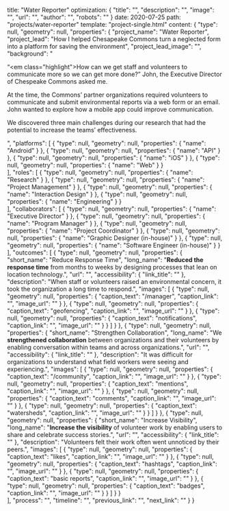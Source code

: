 title: "Water Reporter"
optimization: {
    "title": "",
    "description": "",
    "image": "",
    "url": "",
    "author": "",
    "robots": ""
}
date: 2020-07-25
path: "projects/water-reporter"
template: "project-single.html"
content: {
    "type": null,
    "geometry": null,
    "properties": {
        "project_name": "Water Reporter",
        "project_lead": "How I helped Chesapeake Commons turn a neglected form into a platform for saving the environment",
        "project_lead_image": "",
        "background": "<p>&ldquo;<em class=\"highlight\">How can we get staff and volunteers to communicate more so we can get more done?&rdquo;</em> John, the Executive Director of Chespeake Commons asked me.</p><p>At the time, the Commons&rsquo; partner organizations required volunteers to communicate and submit environmental reports via a web form or an email. John wanted to explore how a mobile app could improve communication.</p><p>We discovered three main challenges during our research that had the potential to increase the teams&rsquo; effectiveness.</p>",
        "platforms": [
            {
                "type": null,
                "geometry": null,
                "properties": {
                    "name": "Android"
                }
            },
            {
                "type": null,
                "geometry": null,
                "properties": {
                    "name": "API"
                }
            },
            {
                "type": null,
                "geometry": null,
                "properties": {
                    "name": "iOS"
                }
            },
            {
                "type": null,
                "geometry": null,
                "properties": {
                    "name": "Web"
                }
            }            
        ],
        "roles": [
            {
                "type": null,
                "geometry": null,
                "properties": {
                    "name": "Research"
                }
            },
            {
                "type": null,
                "geometry": null,
                "properties": {
                    "name": "Project Management"
                }
            },
            {
                "type": null,
                "geometry": null,
                "properties": {
                    "name": "Interaction Design"
                }
            },
            {
                "type": null,
                "geometry": null,
                "properties": {
                    "name": "Engineering"
                }
            }          
        ],
        "collaborators": [
            {
                "type": null,
                "geometry": null,
                "properties": {
                    "name": "Executive Director"
                }
            },
            {
                "type": null,
                "geometry": null,
                "properties": {
                    "name": "Program Manager"
                }
            },
            {
                "type": null,
                "geometry": null,
                "properties": {
                    "name": "Project Coordinator"
                }
            },
            {
                "type": null,
                "geometry": null,
                "properties": {
                    "name": "Graphic Designer (in-house)"
                }
            },
            {
                "type": null,
                "geometry": null,
                "properties": {
                    "name": "Software Engineer (in-house)"
                }
            }          
        ],
        "outcomes": [
            {
                "type": null,
                "geometry": null,
                "properties": {
                    "short_name": "Reduce Response Time",
                    "long_name": "<strong>Reduced the response time</strong> from months to weeks by designing processes that lean on location technology.",
                    "url": "",
                    "accessibility": {
                        "link_title": ""
                    },
                    "description": "When staff or volunteers raised an environmental concern, it took the organization a long time to respond.",
                    "images": [
                        {
                            "type": null,
                            "geometry": null,
                            "properties": {
                                "caption_text": "/manager",
                                "caption_link": "",
                                "image_url": ""
                            }
                        },
                        {
                            "type": null,
                            "geometry": null,
                            "properties": {
                                "caption_text": "geofencing",
                                "caption_link": "",
                                "image_url": ""
                            }
                        },
                        {
                            "type": null,
                            "geometry": null,
                            "properties": {
                                "caption_text": "notifications",
                                "caption_link": "",
                                "image_url": ""
                            }
                        }
                    ]
                }
            },
            {
                "type": null,
                "geometry": null,
                "properties": {
                    "short_name": "Strengthen Collaboration",
                    "long_name": "We <strong>strengthened collaboration</strong> between organizations and their volunteers by enabling conversation within teams and across organizations.",
                    "url": "",
                    "accessibility": {
                        "link_title": ""
                    },
                    "description": "It was difficult for organizations to understand what field workers were seeing and experiencing.",
                    "images": [
                        {
                            "type": null,
                            "geometry": null,
                            "properties": {
                                "caption_text": "/community",
                                "caption_link": "",
                                "image_url": ""
                            }
                        },
                        {
                            "type": null,
                            "geometry": null,
                            "properties": {
                                "caption_text": "mentions",
                                "caption_link": "",
                                "image_url": ""
                            }
                        },
                        {
                            "type": null,
                            "geometry": null,
                            "properties": {
                                "caption_text": "comments",
                                "caption_link": "",
                                "image_url": ""
                            }
                        },
                        {
                            "type": null,
                            "geometry": null,
                            "properties": {
                                "caption_text": "watersheds",
                                "caption_link": "",
                                "image_url": ""
                            }
                        }
                    ]
                }
            },
            {
                "type": null,
                "geometry": null,
                "properties": {
                    "short_name": "Increase Visibility",
                    "long_name": "<strong>Increase the visibility</strong> of volunteer work by enabling users to share and celebrate success stories.",
                    "url": "",
                    "accessibility": {
                        "link_title": ""
                    },
                    "description": "Volunteers felt their work often went unnoticed by their peers.",
                    "images": [
                        {
                            "type": null,
                            "geometry": null,
                            "properties": {
                                "caption_text": "likes",
                                "caption_link": "",
                                "image_url": ""
                            }
                        },
                        {
                            "type": null,
                            "geometry": null,
                            "properties": {
                                "caption_text": "hashtags",
                                "caption_link": "",
                                "image_url": ""
                            }
                        },
                        {
                            "type": null,
                            "geometry": null,
                            "properties": {
                                "caption_text": "basic reports",
                                "caption_link": "",
                                "image_url": ""
                            }
                        },
                        {
                            "type": null,
                            "geometry": null,
                            "properties": {
                                "caption_text": "badges",
                                "caption_link": "",
                                "image_url": ""
                            }
                        }
                    ]
                }
            }          
        ],
        "process": "",
        "timeline": "",
        "previous_link": "",
        "next_link": ""
    }
}